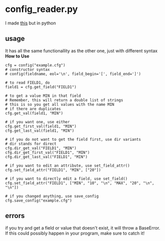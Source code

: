 # config_reader.py
I made [this](https://www.github.com/pawnlord/config_reader) but in python  
  
## usage
It has all the same functionallity as the other one, just with different syntax  
**How to Use**  
```
cfg = config("example.cfg") 
# constructor syntax
# config(fieldname, eol='\n', field_begin='[', field_end=']')

# to read FIELD1, do
field1 = cfg.get_field("FIELD1")

# to get a value MIN in that field
# Remember, this will return a double list of strings
# this is so you get all values with the name MIN 
# if there are duplicates
cfg.get_val(field1, "MIN")

# if you want one, use either
cfg.get_first_val(field1, "MIN")
cfg.get_last_val(field1, "MIN")

# if you do not want to get the field first, use dir variants
# dir stands for direct
cfg.dir_get_val("FIELD1", "MIN")
cfg.dir_get_first_val("FIELD1", "MIN")
cfg.dir_get_last_val("FIELD1", "MIN")

# if you want to edit an attribute, use set_field_attr()
cfg.set_field_attr("FIELD1", "MIN", ["20"])

# if you want to directly edit a field, use set_field()
cfg.set_field_attr("FIELD1", ["MIN", "10", "\n", "MAX", "20", "\n", "\n"])

# if you changed anything, use save_config
cfg.save_config("example.cfg")
```
## errors
if you try and get a field or value that doesn't exist, it will throw a BaseError. If this could possibly happen in your program, make sure to catch it!